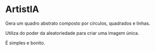 # ArtistIA

Gera um quadro abstrato composto por círculos, quadrados e linhas. 

Utiliza do poder da aleatoriedade para criar uma imagem única. 

É simples e bonito.
